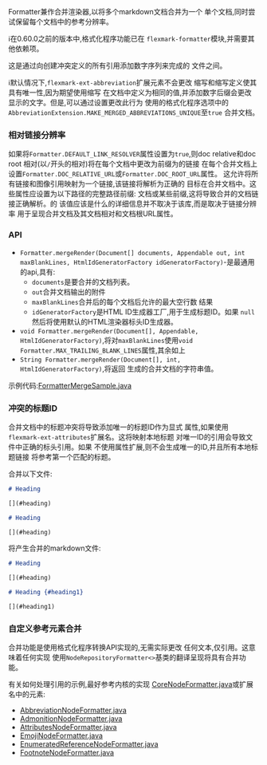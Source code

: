 
Formatter兼作合并渲染器,以将多个markdown文档合并为一个
单个文档,同时尝试保留每个文档中的参考分辨率。

:information_source:在0.60.0之前的版本中,格式化程序功能已在
`flexmark-formatter`模块,并需要其他依赖项。

这是通过向创建冲突定义的所有引用添加数字序列来完成的
文件之间。

:information_source:默认情况下,`flexmark-ext-abbreviation`扩展元素不会更改
缩写和缩写定义使其具有唯一性,因为期望使用缩写
在文档中定义为相同的值,并添加数字后缀会更改
显示的文字。但是,可以通过设置更改此行为
使用的格式化程序选项中的`AbbreviationExtension.MAKE_MERGED_ABBREVIATIONS_UNIQUE`至`true`
合并文档。

### 相对链接分辨率

如果将`Formatter.DEFAULT_LINK_RESOLVER`属性设置为`true`,则doc relative和doc root
相对(以`/`开头的相对)将在每个文档中更改为前缀为的链接
在每个合并文档上设置`Formatter.DOC_RELATIVE_URL`或`Formatter.DOC_ROOT_URL`属性。
这允许将所有链接和图像引用映射为一个链接,该链接将解析为正确的
目标在合并文档中。这些属性应设置为以下路径的完整路径前缀:
文档或某些前缀,这将导致合并的文档链接正确解析。的
该值应该是什么的详细信息并不取决于该库,而是取决于链接分辨率
用于呈现合并文档及其文档相对和文档根URL属性。

### API

* `Formatter.mergeRender(Document[] documents, Appendable out, int maxBlankLines,
  HtmlIdGeneratorFactory idGeneratorFactory)`-是最通用的api,具有:
  * `documents`是要合并的文档列表。
  * `out`合并文档输出的附件
  * `maxBlankLines`合并后的每个文档后允许的最大空行数
    结果
  * `idGeneratorFactory`是HTML ID生成器工厂,用于生成标题ID。如果
    `null`然后将使用默认的HTML渲染器标头ID生成器。
* `void Formatter.mergeRender(Document[], Appendable, HtmlIdGeneratorFactory)`,将对`maxBlankLines`使用`void
  Formatter.MAX_TRAILING_BLANK_LINES`属性,其余如上
* `String Formatter.mergeRender(Document[], int, HtmlIdGeneratorFactory)`,将返回
  生成的合并文档的字符串值。

示例代码:[FormatterMergeSample.java]

### 冲突的标题ID

合并文档中的标题冲突将导致添加唯一的标题ID作为显式
属性,如果使用`flexmark-ext-attributes`扩展名。这将映射本地标题
对唯一ID的引用会导致文件中正确的标头引用。如果
不使用属性扩展,则不会生成唯一的ID,并且所有本地标题链接
将参考第一个匹配的标题。

合并以下文件:

```markdown
# Heading

[](#heading) 
```

```markdown
# Heading

[](#heading) 
```

将产生合并的markdown文件:

```markdown
# Heading

[](#heading) 

# Heading {#heading1}

[](#heading1) 
```

### 自定义参考元素合并

合并功能是使用格式化程序转换API实现的,无需实际更改
任何文本,仅引用。这意味着任何实现
使用`NodeRepositoryFormatter<>`基类的翻译呈现将具有合并功能。

有关如何处理引用的示例,最好参考内核的实现
[CoreNodeFormatter.java]或扩展名中的元素:

* [AbbreviationNodeFormatter.java]
* [AdmonitionNodeFormatter.java]
* [AttributesNodeFormatter.java]
* [EmojiNodeFormatter.java]
* [EnumeratedReferenceNodeFormatter.java]
* [FootnoteNodeFormatter.java]

[AbbreviationNodeFormatter.java]: https://github.com/vsch/flexmark-java/blob/master/flexmark-ext-abbreviation/src/main/java/com/vladsch/flexmark/ext/abbreviation/internal/AbbreviationNodeFormatter.java
[AdmonitionNodeFormatter.java]: https://github.com/vsch/flexmark-java/blob/master/flexmark-ext-admonition/src/main/java/com/vladsch/flexmark/ext/admonition/internal/AdmonitionNodeFormatter.java
[AttributesNodeFormatter.java]: https://github.com/vsch/flexmark-java/blob/master/flexmark-ext-attributes/src/main/java/com/vladsch/flexmark/ext/attributes/internal/AttributesNodeFormatter.java
[CoreNodeFormatter.java]: https://github.com/vsch/flexmark-java/blob/master/flexmark/src/main/java/com/vladsch/flexmark/formatter/internal/CoreNodeFormatter.java
[EmojiNodeFormatter.java]: https://github.com/vsch/flexmark-java/blob/master/flexmark-ext-emoji/src/main/java/com/vladsch/flexmark/ext/emoji/internal/EmojiNodeFormatter.java
[EnumeratedReferenceNodeFormatter.java]: https://github.com/vsch/flexmark-java/blob/master/flexmark-ext-enumerated-reference/src/main/java/com/vladsch/flexmark/ext/enumerated/reference/internal/EnumeratedReferenceNodeFormatter.java
[FootnoteNodeFormatter.java]: https://github.com/vsch/flexmark-java/blob/master/flexmark-ext-footnotes/src/main/java/com/vladsch/flexmark/ext/footnotes/internal/FootnoteNodeFormatter.java
[FormatterMergeSample.java]: https://github.com/vsch/flexmark-java/blob/master/flexmark-java-samples/src/com/vladsch/flexmark/java/samples/FormatterMergeSample.java